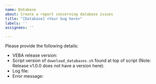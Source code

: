 ```yaml
---
name: Database
about: Create a report concerning database issues
title: "[Database] <Your bug here>"
labels: ''
assignees: ''

---
```


Please provide the following details: 
* VEBA release version: 
* Script version of `download_databases.sh` found at top of script (Note: Release v1.0.0 does not have a version here): 
* Log file: 
* Error message:
